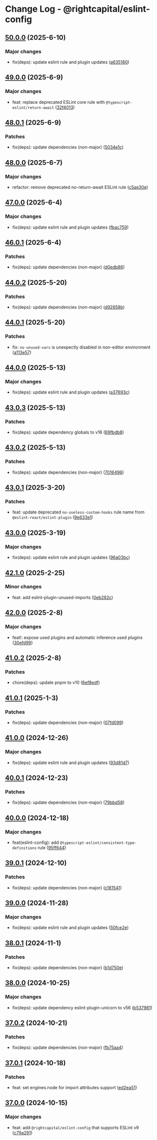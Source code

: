 # Change Log - @rightcapital/eslint-config

<!-- This log was last generated on Tue, 10 Jun 2025 01:45:17 GMT and should not be manually modified. -->

<!-- Start content -->

## [50.0.0](https://github.com/RightCapitalHQ/frontend-style-guide/tree/%40rightcapital%2Feslint-config_v50.0.0) (2025-6-10)

### Major changes

- fix(deps): update eslint rule and plugin updates ([a635180](https://github.com/RightCapitalHQ/frontend-style-guide/commit/a6351806e89dc20376b4fda16b755830a6e2927b))

## [49.0.0](https://github.com/RightCapitalHQ/frontend-style-guide/tree/%40rightcapital%2Feslint-config_v49.0.0) (2025-6-9)

### Major changes

- feat: replace deprecated ESLint core rule with `@typescript-eslint/return-await` ([32f4013](https://github.com/RightCapitalHQ/frontend-style-guide/commit/32f40134da71eae113e293e9f150efbf43763f13))

## [48.0.1](https://github.com/RightCapitalHQ/frontend-style-guide/tree/%40rightcapital%2Feslint-config_v48.0.1) (2025-6-9)

### Patches

- fix(deps): update dependencies (non-major) ([5034e1c](https://github.com/RightCapitalHQ/frontend-style-guide/commit/5034e1cf53209350b0edce27e3d4864bc2c1b14d))

## [48.0.0](https://github.com/RightCapitalHQ/frontend-style-guide/tree/%40rightcapital%2Feslint-config_v48.0.0) (2025-6-7)

### Major changes

- refactor: remove deprecated no-return-await ESLint rule ([c5ae30e](https://github.com/RightCapitalHQ/frontend-style-guide/commit/c5ae30e5840797aa918ed5c23e0bb84f55b5959b))

## [47.0.0](https://github.com/RightCapitalHQ/frontend-style-guide/tree/%40rightcapital%2Feslint-config_v47.0.0) (2025-6-4)

### Major changes

- fix(deps): update eslint rule and plugin updates ([fbac759](https://github.com/RightCapitalHQ/frontend-style-guide/commit/fbac759a54f342dbc163393f77b617779fe643e6))

## [46.0.1](https://github.com/RightCapitalHQ/frontend-style-guide/tree/%40rightcapital%2Feslint-config_v46.0.1) (2025-6-4)

### Patches

- fix(deps): update dependencies (non-major) ([d0edb86](https://github.com/RightCapitalHQ/frontend-style-guide/commit/d0edb86636e0925fbd42e28de7e1f3e80b5d734b))

## [44.0.2](https://github.com/RightCapitalHQ/frontend-style-guide/tree/%40rightcapital%2Feslint-config_v44.0.2) (2025-5-20)

### Patches

- fix(deps): update dependencies (non-major) ([d92658b](https://github.com/RightCapitalHQ/frontend-style-guide/commit/d92658bb077949bda68ae43fa3cbef448803b837))

## [44.0.1](https://github.com/RightCapitalHQ/frontend-style-guide/tree/%40rightcapital%2Feslint-config_v44.0.1) (2025-5-20)

### Patches

- fix: `no-unused-vars` is unexpectly disabled in non-editor environment ([a113e57](https://github.com/RightCapitalHQ/frontend-style-guide/commit/a113e57bfff85733845381f117b7f0403b730d4e))

## [44.0.0](https://github.com/RightCapitalHQ/frontend-style-guide/tree/%40rightcapital%2Feslint-config_v44.0.0) (2025-5-13)

### Major changes

- fix(deps): update eslint rule and plugin updates ([a37693c](https://github.com/RightCapitalHQ/frontend-style-guide/commit/a37693c48bf4322d132a929a5c70053557d458ee))

## [43.0.3](https://github.com/RightCapitalHQ/frontend-style-guide/tree/%40rightcapital%2Feslint-config_v43.0.3) (2025-5-13)

### Patches

- fix(deps): update dependency globals to v16 ([69fbdb8](https://github.com/RightCapitalHQ/frontend-style-guide/commit/69fbdb8e5c83e76c9e62414ca1f5ab4d13605a54))

## [43.0.2](https://github.com/RightCapitalHQ/frontend-style-guide/tree/%40rightcapital%2Feslint-config_v43.0.2) (2025-5-13)

### Patches

- fix(deps): update dependencies (non-major) ([7016496](https://github.com/RightCapitalHQ/frontend-style-guide/commit/701649693fd4a204cd349fe514c76e2dcd9e8343))

## [43.0.1](https://github.com/RightCapitalHQ/frontend-style-guide/tree/%40rightcapital%2Feslint-config_v43.0.1) (2025-3-20)

### Patches

- feat: update deprecated `no-useless-custom-hooks` rule name from `@eslint-react/eslint-plugin` ([9e633e1](https://github.com/RightCapitalHQ/frontend-style-guide/commit/9e633e15fb2c34de687cd486fb82e93acaa49d6f))

## [43.0.0](https://github.com/RightCapitalHQ/frontend-style-guide/tree/%40rightcapital%2Feslint-config_v43.0.0) (2025-3-19)

### Major changes

- fix(deps): update eslint rule and plugin updates ([96a03bc](https://github.com/RightCapitalHQ/frontend-style-guide/commit/96a03bce197dfd0c30563cc8423f692562e971f7))

## [42.1.0](https://github.com/RightCapitalHQ/frontend-style-guide/tree/%40rightcapital%2Feslint-config_v42.1.0) (2025-2-25)

### Minor changes

- feat: add eslint-plugin-unused-imports ([0eb282c](https://github.com/RightCapitalHQ/frontend-style-guide/commit/0eb282ce2826ac3f243af64661dc4093576536fb))

## [42.0.0](https://github.com/RightCapitalHQ/frontend-style-guide/tree/%40rightcapital%2Feslint-config_v42.0.0) (2025-2-8)

### Major changes

- feat!: expose used plugins and automatic inference used plugins ([30efd99](https://github.com/RightCapitalHQ/frontend-style-guide/commit/30efd99a8ba38223d6f1c4b1487d04820c37eedb))

## [41.0.2](https://github.com/RightCapitalHQ/frontend-style-guide/tree/%40rightcapital%2Feslint-config_v41.0.2) (2025-2-8)

### Patches

- chore(deps): update pnpm to v10 ([6ef8edf](https://github.com/RightCapitalHQ/frontend-style-guide/commit/6ef8edfde43887f752c0d70d55a16020db388f67))

## [41.0.1](https://github.com/RightCapitalHQ/frontend-style-guide/tree/%40rightcapital%2Feslint-config_v41.0.1) (2025-1-3)

### Patches

- fix(deps): update dependencies (non-major) ([07fd099](https://github.com/RightCapitalHQ/frontend-style-guide/commit/07fd099e85c42db9181b58783dc1158c2e842d03))

## [41.0.0](https://github.com/RightCapitalHQ/frontend-style-guide/tree/%40rightcapital%2Feslint-config_v41.0.0) (2024-12-26)

### Major changes

- fix(deps): update eslint rule and plugin updates ([93d81d7](https://github.com/RightCapitalHQ/frontend-style-guide/commit/93d81d7b4467c6539f1f08b114ee294032184496))

## [40.0.1](https://github.com/RightCapitalHQ/frontend-style-guide/tree/%40rightcapital%2Feslint-config_v40.0.1) (2024-12-23)

### Patches

- fix(deps): update dependencies (non-major) ([79bbd58](https://github.com/RightCapitalHQ/frontend-style-guide/commit/79bbd58c021884ff5d7f8b5c433f57d1fc4c4fe5))

## [40.0.0](https://github.com/RightCapitalHQ/frontend-style-guide/tree/%40rightcapital%2Feslint-config_v40.0.0) (2024-12-18)

### Major changes

- feat(eslint-config): add `@typescript-eslint/consistent-type-definitions` rule ([95ff644](https://github.com/RightCapitalHQ/frontend-style-guide/commit/95ff6447f4e27dfea9f8d97757f1ff0e3c8111f7))

## [39.0.1](https://github.com/RightCapitalHQ/frontend-style-guide/tree/%40rightcapital%2Feslint-config_v39.0.1) (2024-12-10)

### Patches

- fix(deps): update dependencies (non-major) ([c181541](https://github.com/RightCapitalHQ/frontend-style-guide/commit/c1815412203f6b201bbcd236adab098ec3b44850))

## [39.0.0](https://github.com/RightCapitalHQ/frontend-style-guide/tree/%40rightcapital%2Feslint-config_v39.0.0) (2024-11-28)

### Major changes

- fix(deps): update eslint rule and plugin updates ([50fce2e](https://github.com/RightCapitalHQ/frontend-style-guide/commit/50fce2e657c8e7db4a5b9e4b096ec6c38418c5e3))

## [38.0.1](https://github.com/RightCapitalHQ/frontend-style-guide/tree/%40rightcapital%2Feslint-config_v38.0.1) (2024-11-1)

### Patches

- fix(deps): update dependencies (non-major) ([b1d750e](https://github.com/RightCapitalHQ/frontend-style-guide/commit/b1d750e049489a1712711cea70eeb76c9e730953))

## [38.0.0](https://github.com/RightCapitalHQ/frontend-style-guide/tree/%40rightcapital%2Feslint-config_v38.0.0) (2024-10-25)

### Major changes

- fix(deps): update dependency eslint-plugin-unicorn to v56 ([b537981](https://github.com/RightCapitalHQ/frontend-style-guide/commit/b5379814fd92eeb676a7a9357000648d2758344a))

## [37.0.2](https://github.com/RightCapitalHQ/frontend-style-guide/tree/%40rightcapital%2Feslint-config_v37.0.2) (2024-10-21)

### Patches

- fix(deps): update dependencies (non-major) ([fb75aa4](https://github.com/RightCapitalHQ/frontend-style-guide/commit/fb75aa4f31c9f7d674a9914aaaadc2578d96dc5c))

## [37.0.1](https://github.com/RightCapitalHQ/frontend-style-guide/tree/%40rightcapital%2Feslint-config_v37.0.1) (2024-10-18)

### Patches

- feat: set engines.node for import attributes support ([ed2ea51](https://github.com/RightCapitalHQ/frontend-style-guide/commit/ed2ea51af6396655e643181c62a7458adc0e9a31))

## [37.0.0](https://github.com/RightCapitalHQ/frontend-style-guide/tree/%40rightcapital%2Feslint-config_v37.0.0) (2024-10-15)

### Major changes

- feat: add `@rightcapital/eslint-config` that supports ESLint v9 ([c79a291](https://github.com/RightCapitalHQ/frontend-style-guide/commit/c79a291edc76c7801ff3e6b9729d7ef633921b93))
